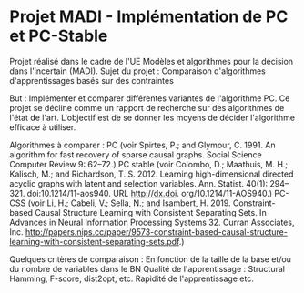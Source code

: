 # Projet MADI - Implémentation de PC et PC-Stable
Projet réalisé dans le cadre de l'UE Modèles et algorithmes pour la décision dans l'incertain (MADI).
Sujet du projet : Comparaison d'algorithmes d'apprentissages basés sur des contraintes

But : Implémenter et comparer différentes variantes de l'algorithme PC.
Ce projet se décline comme un rapport de recherche sur des algorithmes de l'état de l'art. L'objectif est de se donner les moyens de décider l'algorithme efficace à utiliser. 

Algorithmes à comparer :
PC (voir Spirtes, P.; and Glymour, C. 1991. 
An algorithm for fast recovery of sparse causal graphs. 
Social Science Computer Review 9: 62–72.)
PC stable (voir Colombo, D.; Maathuis, M. H.; Kalisch, M.; and Richardson, T. S. 2012. 
Learning high-dimensional directed acyclic graphs with latent and selection variables. 
Ann. Statist. 40(1): 294–321. doi:10.1214/11-aos940. URL http://dx.doi. org/10.1214/11-AOS940.)
PC-CSS (voir Li, H.; Cabeli, V.; Sella, N.; and Isambert, H. 2019.
Constraint-based Causal Structure Learning with Consistent Separating Sets.
In Advances in Neural Information Processing Systems 32. Curran Associates, Inc. 
http://papers.nips.cc/paper/9573-constraint-based-causal-structure-learning-with-consistent-separating-sets.pdf.)

Quelques critères de comparaison :
En fonction de la taille de la base et/ou du nombre de variables dans le BN
Qualité de l'apprentissage : Structural Hamming, F-score, dist2opt, etc.
Rapidité de l'apprentissage 
etc.

